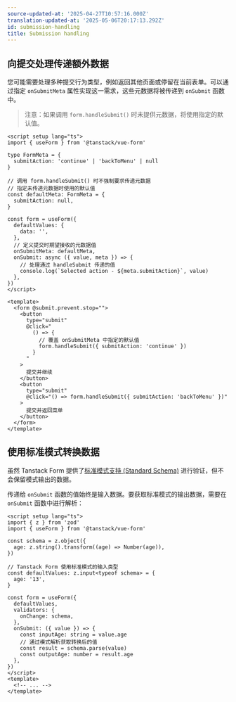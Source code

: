 ```yaml
---
source-updated-at: '2025-04-27T10:57:16.000Z'
translation-updated-at: '2025-05-06T20:17:13.292Z'
id: submission-handling
title: Submission handling
---
```


## 向提交处理传递额外数据

您可能需要处理多种提交行为类型，例如返回其他页面或停留在当前表单。可以通过指定 `onSubmitMeta` 属性实现这一需求，这些元数据将被传递到 `onSubmit` 函数中。

> 注意：如果调用 `form.handleSubmit()` 时未提供元数据，将使用指定的默认值。

```vue
<script setup lang="ts">
import { useForm } from '@tanstack/vue-form'

type FormMeta = {
  submitAction: 'continue' | 'backToMenu' | null
}

// 调用 form.handleSubmit() 时不强制要求传递元数据
// 指定未传递元数据时使用的默认值
const defaultMeta: FormMeta = {
  submitAction: null,
}

const form = useForm({
  defaultValues: {
    data: '',
  },
  // 定义提交时期望接收的元数据值
  onSubmitMeta: defaultMeta,
  onSubmit: async ({ value, meta }) => {
    // 处理通过 handleSubmit 传递的值
    console.log(`Selected action - ${meta.submitAction}`, value)
  },
})
</script>

<template>
  <form @submit.prevent.stop="">
    <button
      type="submit"
      @click="
        () => {
          // 覆盖 onSubmitMeta 中指定的默认值
          form.handleSubmit({ submitAction: 'continue' })
        }
      "
    >
      提交并继续
    </button>
    <button
      type="submit"
      @click="() => form.handleSubmit({ submitAction: 'backToMenu' })"
    >
      提交并返回菜单
    </button>
  </form>
</template>
```

## 使用标准模式转换数据

虽然 Tanstack Form 提供了[标准模式支持 (Standard Schema)](./validation.md) 进行验证，但不会保留模式输出的数据。

传递给 `onSubmit` 函数的值始终是输入数据。要获取标准模式的输出数据，需要在 `onSubmit` 函数中进行解析：

```vue
<script setup lang="ts">
import { z } from 'zod'
import { useForm } from '@tanstack/vue-form'

const schema = z.object({
  age: z.string().transform((age) => Number(age)),
})

// Tanstack Form 使用标准模式的输入类型
const defaultValues: z.input<typeof schema> = {
  age: '13',
}

const form = useForm({
  defaultValues,
  validators: {
    onChange: schema,
  },
  onSubmit: ({ value }) => {
    const inputAge: string = value.age
    // 通过模式解析获取转换后的值
    const result = schema.parse(value)
    const outputAge: number = result.age
  },
})
</script>
<template>
  <!-- ... -->
</template>
```
